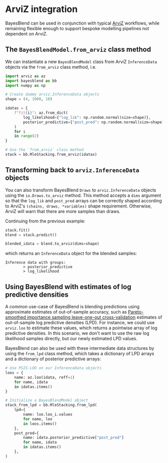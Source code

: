 # ArviZ integration

BayesBlend can be used in conjunction with typical
[ArviZ](
https://github.com/arviz-devs/arviz
)
workflows, while remaining flexible enough
to support bespoke modelling pipelines not dependent
on ArviZ.

## The `BayesBlendModel.from_arviz` class method

We can instantiate a new `BayesBlendModel` class
from ArviZ `InferenceData` objects via the
`from_arviz` class method, i.e.

```python title="arviz.InferenceData to BayesBlendModel"
import arviz as az
import bayesblend as bb
import numpy as np

# Create dummy arviz.InferenceData objects
shape = (4, 1000, 10)

idatas = {
    f"fit{i}": az.from_dict(
        log_likelihood={"log_lik": np.random.normal(size=shape)},
        posterior_predictive={"post_pred": np.random.normal(size=shape)},
    )
    for i
    in range(2)
}

# Use the `from_arviz` class method
stack = bb.MleStacking.from_arviz(idatas)
```

## Transforming back to `arviz.InferenceData` objects

You can also transform BayesBlend `Draws` to `arviz.InferenceData`
objects using the `io.Draws.to_arviz` method.
This method accepts a `dims` argument so that the `log_lik`
and `post_pred` arrays can be correctly shaped according
to ArviZ's `(chains, draws, *variables)` shape requirement.
Otherwise, ArviZ will warn that there are more samples
than draws.

Continuing from the previous example:

```python title="Draws.to_arviz"
stack.fit()
blend = stack.predict()

blended_idata = blend.to_arviz(dims=shape)
```

which returns an `InferenceData` object for the
blended samples:

```
Inference data with groups:
        > posterior_predictive
        > log_likelihood
```

## Using BayesBlend with estimates of log predictive densities

A common use-case of BayesBlend is blending
predictions using approximate estimates of
out-of-sample accuracy, such as [Pareto-smoothed
importance sampling leave-one-out cross-validation](
https://arxiv.org/abs/1507.04544
)
estimates of out-of-sample log predictive densities (LPD).
For instance, we could use `arviz.loo` to estimate
these values, which returns a pointwise array of
log predictive densities.
In this scenario, we don't want to use the raw
log likelihood samples directly, but our newly
estimated LPD values.

BayesBlend can also be used with these intermediate
data structures by using the `from_lpd` class method,
which takes a dictionary of LPD arrays and a dictionary
of posterior predictive arrays:

```python title="BayesBlend.from_lpd"
# Use PSIS-LOO on our InferenceData objects
loos = {
    name: az.loo(idata, reff=1)
    for name, idata
    in idatas.items()
}

# Initialize a BayesBlendModel object
stack_from_lpd = bb.MleStacking.from_lpd(
    lpd={
        name: loo.loo_i.values 
        for name, loo 
        in loos.items()
    },
    post_pred={
        name: idata.posterior_predictive["post_pred"] 
        for name, idata 
        in idatas.items()
    },
)
```
